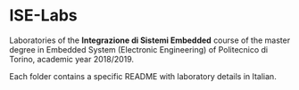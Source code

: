# ISE-Labs
Laboratories of the **Integrazione di Sistemi Embedded** course of the master degree in Embedded System (Electronic Engineering) of Politecnico di Torino, academic year 2018/2019.

Each folder contains a specific README with laboratory details in Italian.
